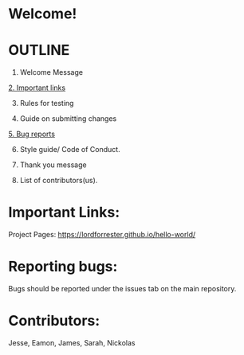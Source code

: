 # Welcome!

# OUTLINE

1. Welcome Message

[2. Important links](#importantLinks)

3. Rules for testing

4. Guide on submitting changes

[5.  Bug reports](#reportingBugs)

6. Style guide/ Code of Conduct.

7. Thank you message

8. List of contributors(us).

# <a name="importantLinks">Important Links:</a><br>
Project Pages: https://lordforrester.github.io/hello-world/

# <a name="reportingBugs">Reporting bugs:</a> <br>
Bugs should be reported under the issues tab on the main repository.

# <a name="reportingBugs">Contributors:</a> <br>
Jesse, Eamon, James, Sarah, Nickolas
